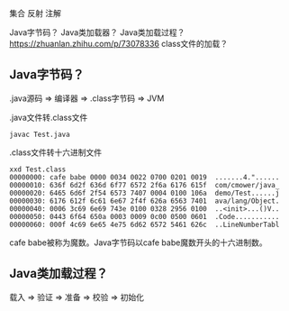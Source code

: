 

集合
反射
注解


Java字节码？
Java类加载器？
Java类加载过程？https://zhuanlan.zhihu.com/p/73078336
class文件的加载？



## Java字节码？
.java源码 => 编译器 => .class字节码 => JVM

.java文件转.class文件
```
javac Test.java
```

.class文件转十六进制文件
```
xxd Test.class
00000000: cafe babe 0000 0034 0022 0700 0201 0019  .......4."......
00000010: 636f 6d2f 636d 6f77 6572 2f6a 6176 615f  com/cmower/java_
00000020: 6465 6d6f 2f54 6573 7407 0004 0100 106a  demo/Test......j
00000030: 6176 612f 6c61 6e67 2f4f 626a 6563 7401  ava/lang/Object.
00000040: 0006 3c69 6e69 743e 0100 0328 2956 0100  ..<init>...()V..
00000050: 0443 6f64 650a 0003 0009 0c00 0500 0601  .Code...........
00000060: 000f 4c69 6e65 4e75 6d62 6572 5461 626c  ..LineNumberTabl
```

cafe babe被称为魔数。Java字节码以cafe babe魔数开头的十六进制数。


## Java类加载过程？
载入 => 验证 => 准备 => 校验 => 初始化